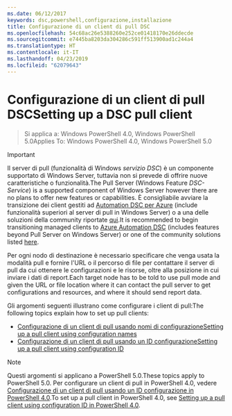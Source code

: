 ```yaml
---
ms.date: 06/12/2017
keywords: dsc,powershell,configurazione,installazione
title: Configurazione di un client di pull DSC
ms.openlocfilehash: 54c68ac26e5388260e252ce01418170e26ddecde
ms.sourcegitcommit: e7445ba8203da304286c591ff513900ad1c244a4
ms.translationtype: HT
ms.contentlocale: it-IT
ms.lasthandoff: 04/23/2019
ms.locfileid: "62079643"
---
```

# <a name="setting-up-a-dsc-pull-client"></a><span data-ttu-id="f2c52-103">Configurazione di un client di pull DSC</span><span class="sxs-lookup"><span data-stu-id="f2c52-103">Setting up a DSC pull client</span></span>

> <span data-ttu-id="f2c52-104">Si applica a: Windows PowerShell 4.0, Windows PowerShell 5.0</span><span class="sxs-lookup"><span data-stu-id="f2c52-104">Applies To: Windows PowerShell 4.0, Windows PowerShell 5.0</span></span>

> [!IMPORTANT]
> <span data-ttu-id="f2c52-105">Il server di pull (funzionalità di Windows *servizio DSC*) è un componente supportato di Windows Server, tuttavia non si prevede di offrire nuove caratteristiche o funzionalità.</span><span class="sxs-lookup"><span data-stu-id="f2c52-105">The Pull Server (Windows Feature *DSC-Service*) is a supported component of Windows Server however there are no plans to offer new features or capabilities.</span></span> <span data-ttu-id="f2c52-106">È consigliabile avviare la transizione dei client gestiti ad [Automation DSC per Azure](/azure/automation/automation-dsc-getting-started) (include funzionalità superiori al server di pull in Windows Server) o a una delle soluzioni della community riportate [qui](pullserver.md#community-solutions-for-pull-service).</span><span class="sxs-lookup"><span data-stu-id="f2c52-106">It is recommended to begin transitioning managed clients to [Azure Automation DSC](/azure/automation/automation-dsc-getting-started) (includes features beyond Pull Server on Windows Server) or one of the community solutions listed [here](pullserver.md#community-solutions-for-pull-service).</span></span>

<span data-ttu-id="f2c52-107">Per ogni nodo di destinazione è necessario specificare che venga usata la modalità pull e fornire l'URL o il percorso di file per contattare il server di pull da cui ottenere le configurazioni e le risorse, oltre alla posizione in cui inviare i dati di report.</span><span class="sxs-lookup"><span data-stu-id="f2c52-107">Each target node has to be told to use pull mode and given the URL or file location where it can contact the pull server to get configurations and resources, and where it should send report data.</span></span>

<span data-ttu-id="f2c52-108">Gli argomenti seguenti illustrano come configurare i client di pull:</span><span class="sxs-lookup"><span data-stu-id="f2c52-108">The following topics explain how to set up pull clients:</span></span>

* [<span data-ttu-id="f2c52-109">Configurazione di un client di pull usando nomi di configurazione</span><span class="sxs-lookup"><span data-stu-id="f2c52-109">Setting up a pull client using configuration names</span></span>](pullClientConfigNames.md)
* [<span data-ttu-id="f2c52-110">Configurazione di un client di pull usando un ID configurazione</span><span class="sxs-lookup"><span data-stu-id="f2c52-110">Setting up a pull client using configuration ID</span></span>](pullClientConfigID.md)

> [!NOTE]
> <span data-ttu-id="f2c52-111">Questi argomenti si applicano a PowerShell 5.0.</span><span class="sxs-lookup"><span data-stu-id="f2c52-111">These topics apply to PowerShell 5.0.</span></span> <span data-ttu-id="f2c52-112">Per configurare un client di pull in PowerShell 4.0, vedere [Configurazione di un client di pull usando un ID configurazione in PowerShell 4.0](pullClientConfigID4.md).</span><span class="sxs-lookup"><span data-stu-id="f2c52-112">To set up a pull client in PowerShell 4.0, see [Setting up a pull client using configuration ID in PowerShell 4.0](pullClientConfigID4.md).</span></span>